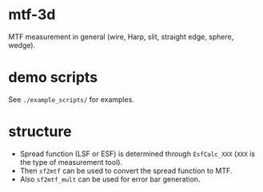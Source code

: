 # mtf-3d
MTF measurement in general (wire, Harp, slit, straight edge, sphere, wedge).

# demo scripts
See `./example_scripts/` for examples.

# structure
- Spread function (LSF or ESF) is determined through `EsfCalc_XXX` (`XXX` is the type of measurement tool). 
- Then `sf2mtf` can be used to convert the spread function to MTF. 
- Also `sf2mtf_mult` can be used for error bar generation. 